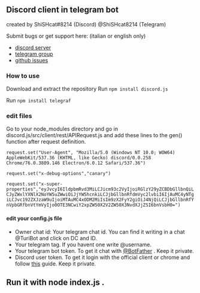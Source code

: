 ## Discord client in telegram bot
created by 
ShiSHcat#8214 (Discord)
@ShiSHcat8214 (Telegram)

Submit bugs or get support here: (italian or english only)
 - [discord server](https://discord.gg/sgwm7Ax)
 - [telegram group](https://t.me/discordgram)
 - [github issues](https://github.com/discordgram/DiscordForTelegram/issues)

### How to use
Download and extract the repository
Run `npm install discord.js`

Run `npm install telegraf`
### edit files
Go to your node_modules directory and go in discord.js/src/client/rest/APIRequest.js and add these lines to the gen() function after request definition. 

`request.set("User-Agent", "Mozilla/5.0 (Windows NT 10.0; WOW64) AppleWebKit/537.36 (KHTML, like Gecko) discord/0.0.258 Chrome/76.0.3809.146 Electron/6.0.12 Safari/537.36")`

`request.set("x-debug-options","canary")`

`request.set("x-super-properties","eyJvcyI6IldpbmRvd3MiLCJicm93c2VyIjoiRGlzY29yZCBDbGllbnQiLCJyZWxlYXNlX2NoYW5uZWwiOiJjYW5hcnkiLCJjbGllbnRfdmVyc2lvbiI6IjAuMC4yNTgiLCJvc192ZXJzaW9uIjoiMTAuMC4xODM2MiIsIm9zX2FyY2giOiJ4NjQiLCJjbGllbnRfYnVpbGRfbnVtYmVyIjo0OTE3NCwiY2xpZW50X2V2ZW50X3NvdXJjZSI6bnVsbH0=")`

#### edit your config.js file
- Owner chat id: Your telegram chat id. You can find it writing in a chat @TuriBot and click on DC and ID.
- Your telegram tag. If you havent one write @username.
- Your telegram bot token. To get it chat with [@BotFather](https://t.me/BotFather) . Keep it private.
- Discord user token. To get it login with the official client or chrome and follow [this](https://discordhelp.net/discord-token) guide. Keep it private.

## Run it with node index.js .
